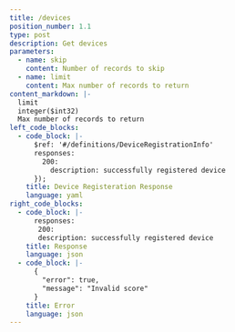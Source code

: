 ```yaml
---
title: /devices
position_number: 1.1
type: post
description: Get devices
parameters:
  - name: skip
    content: Number of records to skip
  - name: limit
    content: Max number of records to return
content_markdown: |-
  limit
  integer($int32)
  Max number of records to return
left_code_blocks:
  - code_block: |-
      $ref: '#/definitions/DeviceRegistrationInfo'
      responses:
        200:
          description: successfully registered device
      });
    title: Device Registeration Response
    language: yaml
right_code_blocks:
  - code_block: |-
      responses:
       200:
       description: successfully registered device
    title: Response
    language: json
  - code_block: |-
      {
        "error": true,
        "message": "Invalid score"
      }
    title: Error
    language: json
---
```

